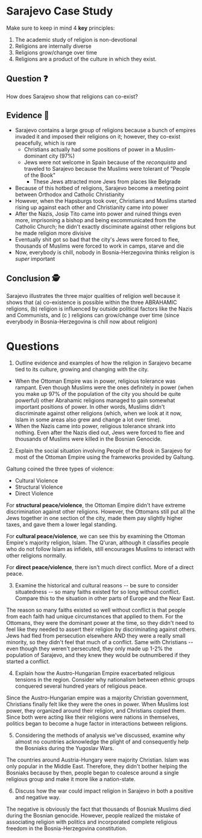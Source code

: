 # Sarajevo Case Study
Make sure to keep in mind 4 **key** principles:
1. The academic study of religion is non-devotional
2. Religions are internally diverse
3. Religions grow/change over time
4. Religions are a product of the culture in which they exist. 
## Question :question:
How does Sarajevo show that religions can co-exist?
## Evidence :memo:
- Sarajevo contains a large group of religions because a bunch of empires invaded it and imposed their religions on it; however, they co-exist peacefully, which is rare
    - Christians actually had some positions of power in a Muslim-dominant city (97%)
    - Jews were not welcome in Spain because of the *reconquista* and traveled to Sarajevo because the Muslims were tolerant of "People of the Book"
        - These Jews attracted more Jews from places like Belgrade
- Because of this hotbed of religions, Sarajevo become a meeting point between Orthodox and Catholic Christianity
- However, when the Hapsburgs took over, Christians and Muslims started rising up against each other and Christianity came into power 
- After the Nazis, Josip Tito came into power and ruined things even more, imprisoning a bishop and being excommunicated from the Catholic Church; he didn't exactly disciminate against other religions but he made religion more divisive
-  Eventually shit got so bad that the city's Jews were forced to flee, thousands of Muslims were forced to work in camps, starve and die
- Now, everybody is chill, nobody in Bosnia-Herzegovina thinks religion is _super_ important
## Conclusion :detective:
Sarajevo illustrates the three major qualities of religion well because it shows that (a) co-existence is possible within the three ABRAHAMIC religions, (b) religion is influenced by outside political factors like the Nazis and Communists, and (c ) religions can grow/change over time (since everybody in Bosnia-Herzegovina is chill now about religion)

# Questions
1. Outline evidence and examples of how the religion in Sarajevo became tied to its culture, growing and changing with the city. 
- When the Ottoman Empire was in power, religious tolerance was rampant. Even though Muslims were the ones definitely in power (when you make up 97% of the population of the city you should be quite powerful) other Abrahamic religions managed to gain somewhat important positions of power. In other words, Muslims didn't discriminate against other religions (which, when we look at it now, Islam in some areas also grew and change a lot over time). 
- When the Nazis came into power, religious tolerance shrank into nothing. Even after the Nazis died out, Jews were forced to flee and thousands of Muslims were killed in the Bosnian Genocide. 
2. Explain the social situation involving People of the Book in Sarajevo for most of the Ottoman Empire using the frameworks provided by Galtung. 

Galtung coined the three types of violence: 
- Cultural Violence
- Structural Violence
- Direct Violence

For **structural peace/violence**, the Ottoman Empire didn't have extreme discrimination against other religions. However, the Ottomans still put all the Jews together in one section of the city, made them pay slightly higher taxes, and gave them a lower legal standing. 

For **cultural peace/violence**, we can see this by examining the Ottoman Empire's majority religion, Islam. The Q'uran, although it classifies people who do not follow Islam as infidels, still encourages Muslims to interact with other religions normally. 

For **direct peace/violence**, there isn't much direct conflict. More of a direct peace. 

3. Examine the historical and cultural reasons -- be sure to consider situatedness -- so many faiths existed for so long without conflict. Compare this to the situation in other parts of Europe and the Near East. 

The reason so many faiths existed so well without conflict is that people from each faith had unique circumstances that applied to them. For the Ottomans, they were the dominant power at the time, so they didn't need to feel like they needed to assert their religion by discriminating against others. Jews had fled from persecution elsewhere AND they were a really small minority, so they didn't feel that much of a conflict. Same with Christians -- even though they weren't persecuted, they only made up 1-2% the population of Sarajevo, and they knew they would be outnumbered if they started a conflict. 

4. Explain how the Austro-Hungarian Empire exacerbated religious tensions in the region. Consider why nationalism between ethnic groups conquered several hundred years of religious peace. 

Since the Austro-Hungarian empire was a majority Christian government, Christians finally felt like they were the ones in power. When Muslims lost power, they organized around their religion, and Christians copied them. Since both were acting like their religions were nations in themselves, politics began to become a huge factor in interactions between religions. 

5. Considering the methods of analysis we've discussed, examine why almost no countries acknowledge the plight of and consequently help the Bosniaks during the Yugoslav Wars. 

The countries around Austria-Hungary were majority Christian. Islam was only popular in the Middle East. Therefore, they didn't bother helping the Bosniaks because by then, people began to coalesce around a single religious group and make it more like a nation-state. 

6. Discuss how the war could impact religion in Sarajevo in both a positive and negative way. 
   
The negative is obviously the fact that thousands of Bosniak Muslims died during the Bosnian genocide. However, people realized the mistake of associating religion with politics and incorporated complete religious freedom in the Bosnia-Herzegovina constitution. 
